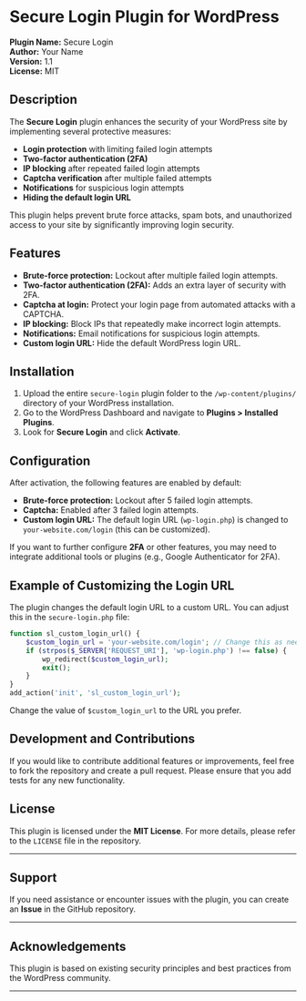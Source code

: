 # Secure Login Plugin for WordPress

**Plugin Name:** Secure Login  
**Author:** Your Name  
**Version:** 1.1  
**License:** MIT

## Description

The **Secure Login** plugin enhances the security of your WordPress site by implementing several protective measures:

- **Login protection** with limiting failed login attempts
- **Two-factor authentication (2FA)**
- **IP blocking** after repeated failed login attempts
- **Captcha verification** after multiple failed attempts
- **Notifications** for suspicious login attempts
- **Hiding the default login URL**

This plugin helps prevent brute force attacks, spam bots, and unauthorized access to your site by significantly improving login security.

## Features

- **Brute-force protection:** Lockout after multiple failed login attempts.
- **Two-factor authentication (2FA):** Adds an extra layer of security with 2FA.
- **Captcha at login:** Protect your login page from automated attacks with a CAPTCHA.
- **IP blocking:** Block IPs that repeatedly make incorrect login attempts.
- **Notifications:** Email notifications for suspicious login attempts.
- **Custom login URL:** Hide the default WordPress login URL.

## Installation

1. Upload the entire `secure-login` plugin folder to the `/wp-content/plugins/` directory of your WordPress installation.
2. Go to the WordPress Dashboard and navigate to **Plugins > Installed Plugins**.
3. Look for **Secure Login** and click **Activate**.

## Configuration

After activation, the following features are enabled by default:

- **Brute-force protection:** Lockout after 5 failed login attempts.
- **Captcha:** Enabled after 3 failed login attempts.
- **Custom login URL:** The default login URL (`wp-login.php`) is changed to `your-website.com/login` (this can be customized).

If you want to further configure **2FA** or other features, you may need to integrate additional tools or plugins (e.g., Google Authenticator for 2FA).

## Example of Customizing the Login URL

The plugin changes the default login URL to a custom URL. You can adjust this in the `secure-login.php` file:

```php
function sl_custom_login_url() {
    $custom_login_url = 'your-website.com/login'; // Change this as needed
    if (strpos($_SERVER['REQUEST_URI'], 'wp-login.php') !== false) {
        wp_redirect($custom_login_url);
        exit();
    }
}
add_action('init', 'sl_custom_login_url');
```

Change the value of `$custom_login_url` to the URL you prefer.

## Development and Contributions

If you would like to contribute additional features or improvements, feel free to fork the repository and create a pull request. Please ensure that you add tests for any new functionality.

## License

This plugin is licensed under the **MIT License**. For more details, please refer to the `LICENSE` file in the repository.

---

## Support

If you need assistance or encounter issues with the plugin, you can create an **Issue** in the GitHub repository.

---

## Acknowledgements

This plugin is based on existing security principles and best practices from the WordPress community.

---
